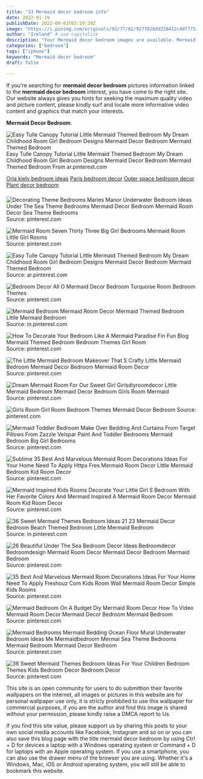 ```yaml
---
title: "33 Mermaid decor bedroom info"
date: 2022-01-19
publishDate: 2022-09-03T03:19:29Z
image: "https://i.pinimg.com/originals/92/77/82/9277828dd228412c4df7753be4846c6f.jpg"
author: "Ireland" # use capitalize
description: "Your Mermaid decor bedroom images are available. Mermaid decor bedroom are a topic that is being searched for and liked by netizens now. You can Download the Mermaid decor bedroom files here. Get all royalty-free photos."
categories: ["bedroom"]
tags: ["iphone"]
keywords: "Mermaid decor bedroom"
draft: false

---
```


If you're searching for **mermaid decor bedroom** pictures information linked to the **mermaid decor bedroom** interest, you have come to the right  site.  Our website always  gives you  hints  for seeking  the maximum  quality video and picture  content, please kindly surf and locate more informative video content and graphics  that match your interests.

**Mermaid Decor Bedroom**. 

![Easy Tulle Canopy Tutorial Little Mermaid Themed Bedroom My Dream Childhood Room Girl Bedroom Designs Mermaid Decor Bedroom Mermaid Themed Bedroom](https://i.pinimg.com/originals/35/ea/20/35ea200f376617ce9cb4867c67613c67.jpg "Easy Tulle Canopy Tutorial Little Mermaid Themed Bedroom My Dream Childhood Room Girl Bedroom Designs Mermaid Decor Bedroom Mermaid Themed Bedroom")
Easy Tulle Canopy Tutorial Little Mermaid Themed Bedroom My Dream Childhood Room Girl Bedroom Designs Mermaid Decor Bedroom Mermaid Themed Bedroom From ar.pinterest.com

[Orla kiely bedroom ideas](/orla-kiely-bedroom-ideas/)
[Paris bedroom decor](/paris-bedroom-decor/)
[Outer space bedroom decor](/outer-space-bedroom-decor/)
[Plant decor bedroom](/plant-decor-bedroom/)



### 

 


![Decorating Theme Bedrooms Maries Manor Underwater Bedroom Ideas Under The Sea Theme Bedrooms Mermaid Decor Bedroom Mermaid Room Decor Sea Theme Bedrooms](https://i.pinimg.com/originals/d4/19/33/d4193300522d93af1c5330ea20560ad9.jpg "Decorating Theme Bedrooms Maries Manor Underwater Bedroom Ideas Under The Sea Theme Bedrooms Mermaid Decor Bedroom Mermaid Room Decor Sea Theme Bedrooms")
Source: pinterest.com

 

![Mermaid Room Seven Thirty Three Big Girl Bedrooms Mermaid Room Little Girl Rooms](https://i.pinimg.com/originals/0b/0b/61/0b0b61f87b5e91fad5ec842e06d1a147.png "Mermaid Room Seven Thirty Three Big Girl Bedrooms Mermaid Room Little Girl Rooms")
Source: pinterest.com

 

![Easy Tulle Canopy Tutorial Little Mermaid Themed Bedroom My Dream Childhood Room Girl Bedroom Designs Mermaid Decor Bedroom Mermaid Themed Bedroom](https://i.pinimg.com/originals/35/ea/20/35ea200f376617ce9cb4867c67613c67.jpg "Easy Tulle Canopy Tutorial Little Mermaid Themed Bedroom My Dream Childhood Room Girl Bedroom Designs Mermaid Decor Bedroom Mermaid Themed Bedroom")
Source: ar.pinterest.com

 

![Bedroom Decor All O Mermaid Decor Bedroom Turquoise Room Bedroom Themes](https://i.pinimg.com/originals/c1/d0/dd/c1d0dd8c8e2eb493803628334efd5224.jpg "Bedroom Decor All O Mermaid Decor Bedroom Turquoise Room Bedroom Themes")
Source: pinterest.com

 

![Mermaid Bedroom Mermaid Room Decor Mermaid Themed Bedroom Little Mermaid Bedroom](https://i.pinimg.com/originals/c2/a5/5d/c2a55d83b065c00573cc2fc3c5347fb9.jpg "Mermaid Bedroom Mermaid Room Decor Mermaid Themed Bedroom Little Mermaid Bedroom")
Source: in.pinterest.com

 

![How To Decorate Your Bedroom Like A Mermaid Paradise Fin Fun Blog Mermaid Themed Bedroom Bedroom Themes Girl Room](https://i.pinimg.com/736x/18/7b/0d/187b0d1ee66143970e650d4127b9c19f.jpg "How To Decorate Your Bedroom Like A Mermaid Paradise Fin Fun Blog Mermaid Themed Bedroom Bedroom Themes Girl Room")
Source: pinterest.com

 

![The Little Mermaid Bedroom Makeover That S Crafty Little Mermaid Bedroom Mermaid Decor Bedroom Mermaid Room Decor](https://i.pinimg.com/originals/7d/11/bf/7d11bfa0bead66c05188edcab3a46760.jpg "The Little Mermaid Bedroom Makeover That S Crafty Little Mermaid Bedroom Mermaid Decor Bedroom Mermaid Room Decor")
Source: pinterest.com

 

![Dream Mermaid Room For Our Sweet Girl Girlsdiyroomdecor Little Mermaid Bedroom Mermaid Decor Bedroom Girls Room Mermaid](https://i.pinimg.com/originals/21/bb/e9/21bbe922f72c3f5a44e0d90f6d23f216.jpg "Dream Mermaid Room For Our Sweet Girl Girlsdiyroomdecor Little Mermaid Bedroom Mermaid Decor Bedroom Girls Room Mermaid")
Source: pinterest.com

 

![Girls Room Girl Room Bedroom Themes Mermaid Decor Bedroom](https://i.pinimg.com/originals/74/cd/ac/74cdacf44ddd336de80082ba18a4dc7a.jpg "Girls Room Girl Room Bedroom Themes Mermaid Decor Bedroom")
Source: pinterest.com

 

![Mermaid Toddler Bedroom Make Over Bedding And Curtains From Target Pillows From Zazzle Velspar Paint And Toddler Bedrooms Mermaid Bedroom Big Girl Bedrooms](https://i.pinimg.com/originals/af/38/1a/af381a935bccae1ac90e2bb70263638e.jpg "Mermaid Toddler Bedroom Make Over Bedding And Curtains From Target Pillows From Zazzle Velspar Paint And Toddler Bedrooms Mermaid Bedroom Big Girl Bedrooms")
Source: pinterest.com

 

![Sublime 35 Best And Marvelous Mermaid Room Decorations Ideas For Your Home Need To Apply Https Fres Mermaid Room Decor Little Mermaid Bedroom Kid Room Decor](https://i.pinimg.com/originals/ac/1e/ee/ac1eeef90c4defd4e995de5c8487171f.jpg "Sublime 35 Best And Marvelous Mermaid Room Decorations Ideas For Your Home Need To Apply Https Fres Mermaid Room Decor Little Mermaid Bedroom Kid Room Decor")
Source: pinterest.com

 

![Mermaid Inspired Kids Rooms Decorate Your Little Girl S Bedroom With Her Favorite Colors And Mermaid Inspired A Mermaid Room Decor Mermaid Room Kid Room Decor](https://i.pinimg.com/564x/e1/05/49/e105490267cae33951bd2018992885ed.jpg "Mermaid Inspired Kids Rooms Decorate Your Little Girl S Bedroom With Her Favorite Colors And Mermaid Inspired A Mermaid Room Decor Mermaid Room Kid Room Decor")
Source: pinterest.com

 

![36 Sweet Mermaid Themes Bedroom Ideas 21 23 Mermaid Decor Bedroom Beach Themed Bedroom Little Mermaid Bedroom](https://i.pinimg.com/originals/79/e6/53/79e65371d36780647b3cf9cf3f3d53e3.jpg "36 Sweet Mermaid Themes Bedroom Ideas 21 23 Mermaid Decor Bedroom Beach Themed Bedroom Little Mermaid Bedroom")
Source: in.pinterest.com

 

![26 Beautiful Under The Sea Bedroom Decor Ideas Bedroomdecor Bedroomdesign Mermaid Room Decor Mermaid Decor Bedroom Mermaid Bedroom](https://i.pinimg.com/originals/a2/d9/48/a2d948142ac573866fbf2b83c95e17e0.jpg "26 Beautiful Under The Sea Bedroom Decor Ideas Bedroomdecor Bedroomdesign Mermaid Room Decor Mermaid Decor Bedroom Mermaid Bedroom")
Source: pinterest.com

 

![35 Best And Marvelous Mermaid Room Decorations Ideas For Your Home Need To Apply Freshouz Com Kids Room Wall Mermaid Room Decor Simple Kids Rooms](https://i.pinimg.com/originals/3e/07/8e/3e078e36ecf19f55a89efb34192ebddb.jpg "35 Best And Marvelous Mermaid Room Decorations Ideas For Your Home Need To Apply Freshouz Com Kids Room Wall Mermaid Room Decor Simple Kids Rooms")
Source: pinterest.com

 

![Mermaid Bedroom On A Budget Diy Mermaid Room Decor How To Video Mermaid Room Decor Mermaid Decor Bedroom Mermaid Bedroom](https://i.pinimg.com/474x/1c/76/c1/1c76c1fcb224106a03c135aed03914c8.jpg "Mermaid Bedroom On A Budget Diy Mermaid Room Decor How To Video Mermaid Room Decor Mermaid Decor Bedroom Mermaid Bedroom")
Source: pinterest.com

 

![Mermaid Bedrooms Mermaid Bedding Ocean Floor Mural Underwater Bedroom Ideas Me Mermaidbedroom Mermai Sea Theme Bedrooms Mermaid Bedroom Mermaid Decor Bedroom](https://i.pinimg.com/736x/6b/72/77/6b7277eecf665270f0bc906d714a2473.jpg "Mermaid Bedrooms Mermaid Bedding Ocean Floor Mural Underwater Bedroom Ideas Me Mermaidbedroom Mermai Sea Theme Bedrooms Mermaid Bedroom Mermaid Decor Bedroom")
Source: pinterest.com

 

![36 Sweet Mermaid Themes Bedroom Ideas For Your Children Bedroom Themes Kids Bedroom Decor Bedroom Decor](https://i.pinimg.com/originals/92/77/82/9277828dd228412c4df7753be4846c6f.jpg "36 Sweet Mermaid Themes Bedroom Ideas For Your Children Bedroom Themes Kids Bedroom Decor Bedroom Decor")
Source: pinterest.com

 

This site is an open community for users to do submittion their favorite wallpapers on the internet, all images or pictures in this website are for personal wallpaper use only, it is stricly prohibited to use this wallpaper for commercial purposes, if you are the author and find this image is shared without your permission, please kindly raise a DMCA report to Us.

If you find this site value, please support us by sharing this posts to your own social media accounts like Facebook, Instagram and so on or you can also save this blog page with the title mermaid decor bedroom by using Ctrl + D for devices a laptop with a Windows operating system or Command + D for laptops with an Apple operating system. If you use a smartphone, you can also use the drawer menu of the browser you are using. Whether it's a Windows, Mac, iOS or Android operating system, you will still be able to bookmark this website.
